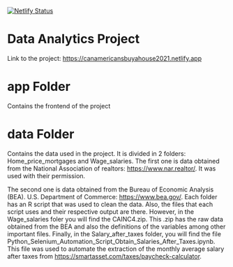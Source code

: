 [![Netlify Status](https://api.netlify.com/api/v1/badges/f0a90e51-cfd3-447b-b6b4-1f12d8713083/deploy-status)](https://app.netlify.com/sites/cananaverageamericanbuyahouse2021/deploys)
# Data Analytics Project
Link to the project: https://canamericansbuyahouse2021.netlify.app
# app Folder
Contains the frontend of the project
# data Folder
Contains the data used in the project. It is divided in 2 folders: Home_price_mortgages and Wage_salaries. 
The first one is data obtained from the National Association of realtors: https://www.nar.realtor/. It was used with their permission.

The second one is data obtained from the Bureau of Economic Analysis (BEA). U.S. Department of Commerce: https://www.bea.gov/.
Each folder has an R script that was used to clean the data. Also, the files that each script uses and their respective output are there. However, in the Wage_salaries foler you will find the CAINC4.zip. This .zip has the raw data obtained from the BEA and also the definitions of the variables among other important files. Finally, in the Salary_after_taxes folder, you will find the file Python_Selenium_Automation_Script_Obtain_Salaries_After_Taxes.ipynb. This file was used to automate the extraction of the monthly average salary after taxes from https://smartasset.com/taxes/paycheck-calculator. 
